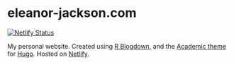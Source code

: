 # eleanor-jackson.com

[![Netlify Status](https://api.netlify.com/api/v1/badges/00a911e7-010c-4327-b1f0-07d891b86e86/deploy-status)](https://app.netlify.com/sites/ee-jackson/deploys)

My personal website. Created using [R Blogdown](https://github.com/rstudio/blogdown), and the [Academic theme](https://themes.gohugo.io/academic/) for [Hugo](https://gohugo.io/). Hosted on [Netlify](https://www.netlify.com).
